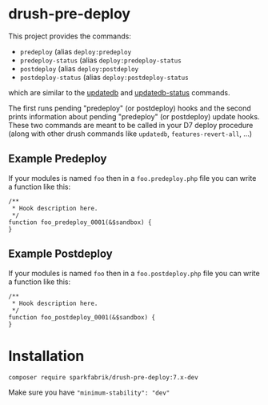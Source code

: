 # drush-pre-deploy

This project provides the commands:

- `predeploy` (alias `deploy:predeploy`
- `predeploy-status` (alias `deploy:predeploy-status`
- `postdeploy` (alias `deploy:postdeploy`
- `postdeploy-status` (alias `deploy:postdeploy-status`

which are similar to the [updatedb](https://drushcommands.com/drush-8x/core/updatedb/) and [updatedb-status](https://drushcommands.com/drush-8x/core/updatedb-status/) commands.

The first runs pending "predeploy" (or postdeploy) hooks and the second prints information about pending "predeploy" (or postdeploy) update hooks.
These two commands are meant to be called in your D7 deploy procedure (along with other drush commands like `updatedb`, `features-revert-all`, ...)

## Example Predeploy

If your modules is named `foo` then in a `foo.predeploy.php`  file you can write a function like this:

```
/**
 * Hook description here.
 */
function foo_predeploy_0001(&$sandbox) {
}
```

## Example Postdeploy

If your modules is named `foo` then in a `foo.postdeploy.php`  file you can write a function like this:

```
/**
 * Hook description here.
 */
function foo_postdeploy_0001(&$sandbox) {
}
```

# Installation

`composer require sparkfabrik/drush-pre-deploy:7.x-dev`

Make sure you have `"minimum-stability": "dev"`
